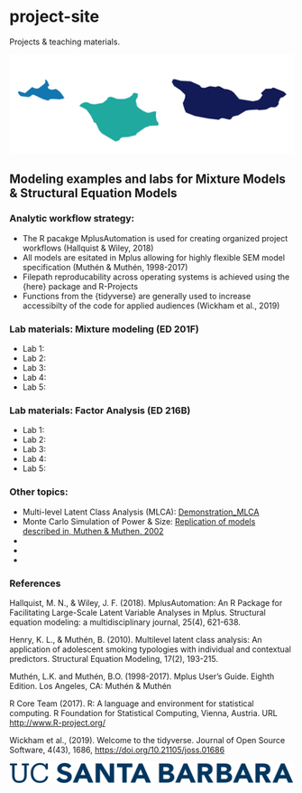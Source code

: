 # project-site
Projects &amp; teaching materials. 

![Island mark](figures/island_mark.png)



## Modeling examples and labs for Mixture Models & Structural Equation Models

### Analytic workflow strategy:

- The R pacakge MplusAutomation is used for creating organized project workflows (Hallquist & Wiley, 2018)
- All models are esitated in Mplus allowing for highly flexible SEM model specification (Muthén & Muthén, 1998-2017)
- Filepath reproducability across operating systems is achieved using the {here} package and R-Projects
- Functions from the {tidyverse} are generally used to increase accessibilty of the code for applied audiences (Wickham et al., 2019)


### Lab materials: Mixture modeling (ED 201F) 

- Lab 1: 
- Lab 2:
- Lab 3:
- Lab 4:
- Lab 5:

### Lab materials: Factor Analysis  (ED 216B) 

- Lab 1: 
- Lab 2:
- Lab 3:
- Lab 4:
- Lab 5:

### Other topics: 

- Multi-level Latent Class Analysis (MLCA): [Demonstration_MLCA](https://garberadamc.github.io/project-site/mlca-demo)
- Monte Carlo Simulation of Power & Size: [Replication of models described in, Muthen & Muthen, 2002](https://garberadamc.github.io/project-site/sim-power-size)
-
-
-

### References

Hallquist, M. N., & Wiley, J. F. (2018). MplusAutomation: An R Package for Facilitating Large-Scale Latent Variable Analyses in Mplus. Structural equation modeling: a multidisciplinary journal, 25(4), 621-638.

Henry, K. L., & Muthén, B. (2010). Multilevel latent class analysis: An application of adolescent smoking typologies with individual and contextual predictors. Structural Equation Modeling, 17(2), 193-215.

Muthén, L.K. and Muthén, B.O. (1998-2017).  Mplus User’s Guide.  Eighth Edition. Los Angeles, CA: Muthén & Muthén

R Core Team (2017). R: A language and environment for statistical computing. R Foundation for Statistical Computing, Vienna, Austria. URL http://www.R-project.org/

Wickham et al., (2019). Welcome to the tidyverse. Journal of Open Source Software, 4(43), 1686, https://doi.org/10.21105/joss.01686

![UCSB Mark](figures/UCSB_Navy_mark.png)